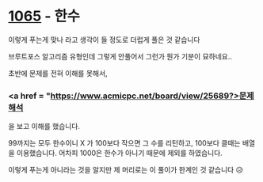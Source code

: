 <h1><a href = "https://www.acmicpc.net/problem/1065">1065</a> - 한수</h1>

이렇게 푸는게 맞나 라고 생각이 들 정도로 더럽게 풀은 것 같습니다

브루트포스 알고리즘 유형인데 그렇게 안풀어서 그런가 뭔가 기분이 묘하네요..

초반에 문제를 전혀 이해를 못해서, <h3><a href = "https://www.acmicpc.net/board/view/25689?>문제해석</a></h3> 을 보고 이해를 했습니다.

99까지는 모두 한수이니 X 가 100보다 작으면 그 수를 리턴하고, 100보다 클때는 배열을 이용했습니다.  어차피 1000은 한수가 아니기 때문에 제외를 하였습니다.

이렇게 푸는게 아니라는 것을 알지만 제 머리로는 이 풀이가 한계인 것 같습니다 😥
